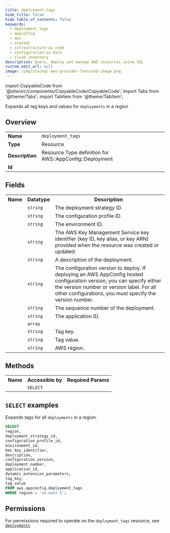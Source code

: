 ```yaml
---
title: deployment_tags
hide_title: false
hide_table_of_contents: false
keywords:
  - deployment_tags
  - appconfig
  - aws
  - stackql
  - infrastructure-as-code
  - configuration-as-data
  - cloud inventory
description: Query, deploy and manage AWS resources using SQL
custom_edit_url: null
image: /img/stackql-aws-provider-featured-image.png
---
```


import CopyableCode from '@site/src/components/CopyableCode/CopyableCode';
import Tabs from '@theme/Tabs';
import TabItem from '@theme/TabItem';

Expands all tag keys and values for <code>deployments</code> in a region

## Overview
<table>
<tbody>
<tr><td><b>Name</b></td><td><code>deployment_tags</code></td></tr>
<tr><td><b>Type</b></td><td>Resource</td></tr>
<tr><td><b>Description</b></td><td>Resource Type definition for AWS::AppConfig::Deployment</td></tr>
<tr><td><b>Id</b></td><td><CopyableCode code="aws.appconfig.deployment_tags" /></td></tr>
</tbody>
</table>

## Fields
<table>
<tbody>
<tr><th>Name</th><th>Datatype</th><th>Description</th></tr><tr><td><CopyableCode code="deployment_strategy_id" /></td><td><code>string</code></td><td>The deployment strategy ID.</td></tr>
<tr><td><CopyableCode code="configuration_profile_id" /></td><td><code>string</code></td><td>The configuration profile ID.</td></tr>
<tr><td><CopyableCode code="environment_id" /></td><td><code>string</code></td><td>The environment ID.</td></tr>
<tr><td><CopyableCode code="kms_key_identifier" /></td><td><code>string</code></td><td>The AWS Key Management Service key identifier (key ID, key alias, or key ARN) provided when the resource was created or updated.</td></tr>
<tr><td><CopyableCode code="description" /></td><td><code>string</code></td><td>A description of the deployment.</td></tr>
<tr><td><CopyableCode code="configuration_version" /></td><td><code>string</code></td><td>The configuration version to deploy. If deploying an AWS AppConfig hosted configuration version, you can specify either the version number or version label. For all other configurations, you must specify the version number.</td></tr>
<tr><td><CopyableCode code="deployment_number" /></td><td><code>string</code></td><td>The sequence number of the deployment.</td></tr>
<tr><td><CopyableCode code="application_id" /></td><td><code>string</code></td><td>The application ID.</td></tr>
<tr><td><CopyableCode code="dynamic_extension_parameters" /></td><td><code>array</code></td><td></td></tr>
<tr><td><CopyableCode code="tag_key" /></td><td><code>string</code></td><td>Tag key.</td></tr>
<tr><td><CopyableCode code="tag_value" /></td><td><code>string</code></td><td>Tag value.</td></tr>
<tr><td><CopyableCode code="region" /></td><td><code>string</code></td><td>AWS region.</td></tr>
</tbody>
</table>

## Methods

<table>
<tbody>
  <tr>
    <th>Name</th>
    <th>Accessible by</th>
    <th>Required Params</th>
  </tr>
  <tr>
    <td><CopyableCode code="list_resources" /></td>
    <td><code>SELECT</code></td>
    <td><CopyableCode code="region" /></td>
  </tr>
</tbody>
</table>

## `SELECT` examples
Expands tags for all <code>deployments</code> in a region.
```sql
SELECT
region,
deployment_strategy_id,
configuration_profile_id,
environment_id,
kms_key_identifier,
description,
configuration_version,
deployment_number,
application_id,
dynamic_extension_parameters,
tag_key,
tag_value
FROM aws.appconfig.deployment_tags
WHERE region = 'us-east-1';
```


## Permissions

For permissions required to operate on the <code>deployment_tags</code> resource, see <a href="/services/appconfig/deployments/#permissions"><code>deployments</code></a>

